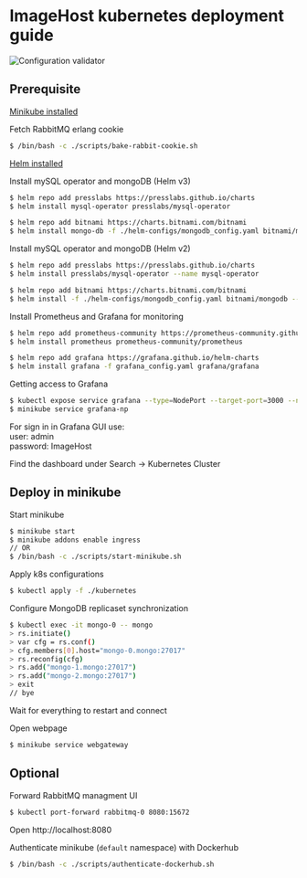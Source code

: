 # ImageHost kubernetes deployment guide

![Configuration validator](https://github.com/MSDO-ImageHost/Deployment/workflows/Configuration%20validator/badge.svg)

## Prerequisite
[Minikube installed](https://minikube.sigs.k8s.io/docs/start/)

Fetch RabbitMQ erlang cookie
```bash
$ /bin/bash -c ./scripts/bake-rabbit-cookie.sh
```

[Helm installed](https://helm.sh/docs/intro/install/)


Install mySQL operator and mongoDB (Helm v3)
```bash
$ helm repo add presslabs https://presslabs.github.io/charts
$ helm install mysql-operator presslabs/mysql-operator

$ helm repo add bitnami https://charts.bitnami.com/bitnami
$ helm install mongo-db -f ./helm-configs/mongodb_config.yaml bitnami/mongodb
```
Install mySQL operator and mongoDB (Helm v2)
```bash
$ helm repo add presslabs https://presslabs.github.io/charts
$ helm install presslabs/mysql-operator --name mysql-operator

$ helm repo add bitnami https://charts.bitnami.com/bitnami
$ helm install -f ./helm-configs/mongodb_config.yaml bitnami/mongodb --name mongo-db
```
Install Prometheus and Grafana for monitoring
```bash
$ helm repo add prometheus-community https://prometheus-community.github.io/helm-charts
$ helm install prometheus prometheus-community/prometheus

$ helm repo add grafana https://grafana.github.io/helm-charts
$ helm install grafana -f grafana_config.yaml grafana/grafana
```
Getting access to Grafana
```bash
$ kubectl expose service grafana --type=NodePort --target-port=3000 --name=grafana-np
$ minikube service grafana-np
```
For sign in in Grafana GUI use:   
user: admin   
password: ImageHost

Find the dashboard under Search -> Kubernetes Cluster

## Deploy in minikube

Start minikube
```bash
$ minikube start
$ minikube addons enable ingress
// OR
$ /bin/bash -c ./scripts/start-minikube.sh

```

Apply k8s configurations
```bash
$ kubectl apply -f ./kubernetes
```

Configure MongoDB replicaset synchronization
```bash
$ kubectl exec -it mongo-0 -- mongo
> rs.initiate()
> var cfg = rs.conf()
> cfg.members[0].host="mongo-0.mongo:27017"
> rs.reconfig(cfg)
> rs.add("mongo-1.mongo:27017")
> rs.add("mongo-2.mongo:27017")
> exit
// bye
```

Wait for everything to restart and connect

Open webpage
```bash
$ minikube service webgateway
```



## Optional
Forward RabbitMQ managment UI
```bash
$ kubectl port-forward rabbitmq-0 8080:15672
```
Open http://localhost:8080


Authenticate minikube (`default` namespace) with Dockerhub
```bash
$ /bin/bash -c ./scripts/authenticate-dockerhub.sh
```
